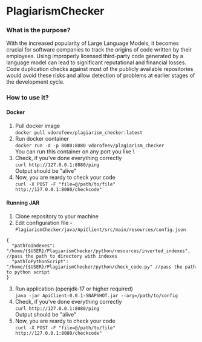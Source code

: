 # PlagiarismChecker

### What is the purpose?
  With the increased popularity of Large Language Models, it becomes crucial for software companies to track the origins of code written by their employees. Using improperly licensed third-party code generated by a language model can lead to significant reputational and financial losses. Code duplication checks against most of the publicly available repositories would avoid these risks and allow detection of problems at earlier stages of the development cycle.
  
### How to use it?
#### Docker
1. Pull docker image \
`docker pull vdorofeev/plagiarism_checker:latest`
2. Run docker container \
`docker run -d -p 8080:8080 vdorofeev/plagiarism_checker` \
You can run this container on any port you like \
2. Check, if you've done everything correctly \
    `curl http://127.0.0.1:8080/ping` \
    Output should be "alive" 
3. Now, you are reardy to check your code \
`curl -X POST -F "file=@/path/to/file" http://127.0.0.1:8080/checkcode"`

#### Running JAR
1. Clone repository to your machine
2. Edit configuration file - `PlagiarismChecker/java/ApiClient/src/main/resources/config.json` 
```
{
  "pathToIndexes": "/home/{$USER}/PlagiarismChecker/python/resources/inverted_indexes", //pass the path to directory with indexes
  "pathToPythonScript": "/home/{$USER}/PlagiarismChecker/python/check_code.py" //pass the path to python script
}
```
3. Run application (openjdk-17 or higher required) \
`java -jar ApiClient-0.0.1-SNAPSHOT.jar --arg=/path/to/config`
4. Check, if you've done everything correctly \
    `curl http://127.0.0.1:8080/ping` \
    Output should be "alive"
5. Now, you are reardy to check your code \
`curl -X POST -F "file=@/path/to/file" http://127.0.0.1:8080/checkcode"`



